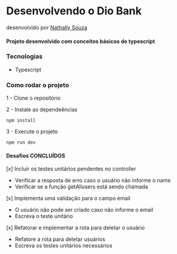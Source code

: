# Desenvolvendo o Dio Bank
desenvolvido por [Nathally Souza](https://github.com/nathyts)

#### Projeto desenvolvido com conceitos básicos de typescript

### Tecnologias
- Typescript

### Como rodar o projeto

1 - Clone o repositório

2 - Instale as dependeências
    
    npm install

3 - Execute o projeto

    npm run dev

#### Desafios CONCLUÍDOS
[x] Incluir os testes unitários pendentes no controller
  - Verificar a resposta de erro caso o usuário não informe o name
  - Verificar se a função getAllusers está sendo chamada

[x] Implementa uma validação para o campo email
  - O usuário nâo pode ser criado caso não informe o email
  - Escreva o teste unitário

[x] Refatorar e implementar a rota para deletar o usuário
  - Refatore a rota para deletar usuários
  - Escreva os testes unitários necessários
